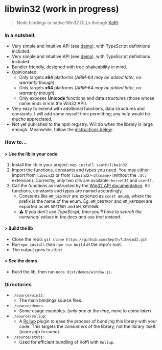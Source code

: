 # libwin32 (work in progress)
> Node bindings to native Win32 DLLs through [Koffi](https://koffi.dev).

### In a nutshell:
* Very simple and intuitive API (see [demo](./source//demos/window.ts)), with TypeScript definitions included.
* Very simple and intuitive API (see [demo](./source//demos/window.ts)), with TypeScript definitions included.
* Bundler friendly, designed with tree-shakeability in mind.
* Opinionated:
    * Only targets **x64** platforms (*ARM-64 may be added later, no warranty though*).
    * Only targets **x64** platforms (*ARM-64 may be added later, no warranty though*).
    * Only exposes **Unicode** functions and data structures (those whose name ends in `W` in the Win32 API).
* Very easy to extend with additional functions, data structures and constants. I will add some myself time permitting; any help would be *mucho* appreciated.
* Not yet published to the npm registry. Will do when the library is large enough. Meanwhile, follow the [instructions below](#how-to).


### How to...

#### > Use the lib in your code
1. Install the lib in your project: `nmp install septh/libwin32`
1. Import the functions, constants and types you need. You may either import from `libwin32` or from `libwin32/<dllname>` (without the `.dll` extension). Currently, only two dlls are available: `kernel32` and `user32`.
1. Call the functions as instructed by the [Win32 API documentation](https://learn.microsoft.com/en-us/windows/win32/api/). All functions, constants and types are named accordingly.
    * Constants like `WM_DESTROY` are exported as `const enum`s, where the prefix is the name of the enum. Eg, `WM_DESTROY` and `WM_KEYDOWN` are exported as `WM.DESTROY` and `WM_KEYDOWN`.
    * ⚠️ *If you don't use TypeScript, then you'll have to search the numerical values in the docs and use that instead.*

#### > Build the lib
* Clone the repo: `git clone https://github.com/Septh/libwin32.git`
* Run `npm install` then `npm run build` at the repo's root.
* The output goes to `/dist`.

#### > See the demo
* Build the lib, then run `node dist/demos/window.js`.


### Directories
* `./source/win32`:
    * The main bindings source files.
* `./source/demos`:
    * Some usage examples. (*only one at the time, more to come later*)
* `./source/rollup`:
    * A [Rollup](https://rollup.org) plugin to ease the process of bundling this library with your code. This targets the *consumers* of the library, not the library itself. (*more info to come*).
* `./source/stubs`:
    * Used for efficient bundling of Koffi with `Rollup`.
